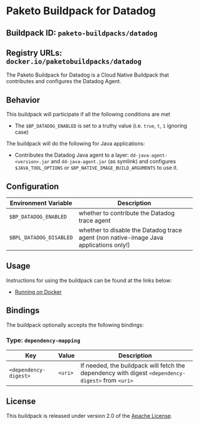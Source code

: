 # Paketo Buildpack for Datadog

## Buildpack ID: `paketo-buildpacks/datadog`
## Registry URLs: `docker.io/paketobuildpacks/datadog`

The Paketo Buildpack for Datadog is a Cloud Native Buildpack that contributes and configures the Datadog Agent.

## Behavior

This buildpack will participate if all the following conditions are met

* The `$BP_DATADOG_ENABLED` is set to a truthy value (i.e. `true`, `t`, `1` ignoring case)

The buildpack will do the following for Java applications:

* Contributes the Datadog Java agent to a layer: `dd-java-agent-<version>.jar` and `dd-java-agent.jar` (as symlink) and configures `$JAVA_TOOL_OPTIONS` or `$BP_NATIVE_IMAGE_BUILD_ARGUMENTS` to use it.

## Configuration
| Environment Variable    | Description                                                                           |
| ----------------------- | ------------------------------------------------------------------------------------- |
| `$BP_DATADOG_ENABLED`   | whether to contribute the Datadog trace agent                                         |
| `$BPL_DATADOG_DISABLED` | whether to disable the Datadog trace agent (non native-image Java applications only!) |

## Usage

Instructions for using the buildpack can be found at the links below:

 - [Running on Docker](docs/run-on-docker.md)

## Bindings

The buildpack optionally accepts the following bindings:

### Type: `dependency-mapping`

| Key                   | Value   | Description                                                                                       |
| --------------------- | ------- | ------------------------------------------------------------------------------------------------- |
| `<dependency-digest>` | `<uri>` | If needed, the buildpack will fetch the dependency with digest `<dependency-digest>` from `<uri>` |

## License

This buildpack is released under version 2.0 of the [Apache License][a].

[a]: http://www.apache.org/licenses/LICENSE-2.0
